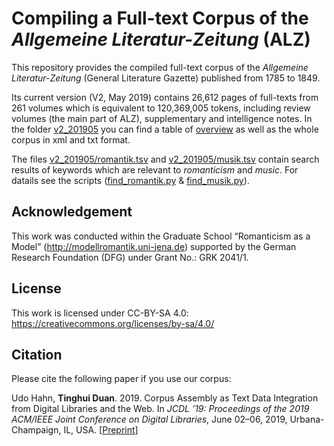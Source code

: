 # Compiling a Full-text Corpus of the *Allgemeine Literatur-Zeitung* (ALZ)

This repository provides the compiled full-text corpus of the *Allgemeine Literatur-Zeitung* (General Literature Gazette) published from 1785 to 1849.

Its current version (V2, May 2019) contains 26,612 pages of full-texts from 261 volumes which is equivalent to 120,369,005 tokens, including review volumes (the main part of ALZ), supplementary and intelligence notes. In the folder [v2_201905](v2_201905) you can find a table of [overview](v2_201905/ALZ_V2_Overview.tsv) as well as the whole corpus in xml and txt format.

The files [v2_201905/romantik.tsv](v2_201905/romantik.tsv) and [v2_201905/musik.tsv](v2_201905/musik.tsv) contain search results of keywords which are relevant to *romanticism* and *music*. For datails see the scripts ([find_romantik.py](v2_201905/romantik.py) & [find_musik.py](v2_201905/musik.py)).

## Acknowledgement
This work was conducted within the Graduate School “Romanticism as a Model” (http://modellromantik.uni-jena.de) supported by the German Research Foundation (DFG) under Grant No.: GRK 2041/1.

## License
This work is licensed under CC-BY-SA 4.0: https://creativecommons.org/licenses/by-sa/4.0/

## Citation
Please cite the following paper if you use our corpus:

Udo Hahn, **Tinghui Duan**. 2019. Corpus Assembly as Text Data Integration from Digital Libraries and the Web. In *JCDL ’19: Proceedings of the 2019 ACM/IEEE Joint Conference on Digital Libraries*, June 02–06, 2019, Urbana-Champaign, IL, USA. [[Preprint](https://julielab.de/downloads/publications/papers/Hahn_Duan_2019_JCDL.pdf)]
